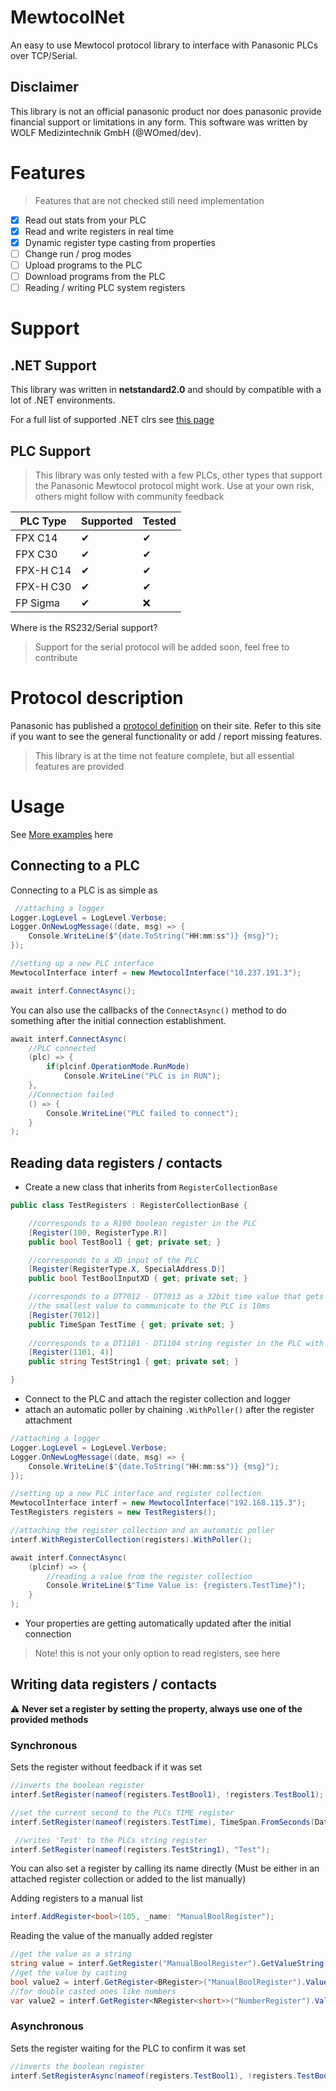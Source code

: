 # MewtocolNet
An easy to use Mewtocol protocol library to interface with Panasonic PLCs over TCP/Serial.

## Disclaimer 
This library is not an official panasonic product nor does panasonic provide financial support or limitations in any form. 
This software was written by WOLF Medizintechnik GmbH (@WOmed/dev).

# Features

> Features that are not checked still need implementation

- [x] Read out stats from your PLC
- [x] Read and write registers in real time
- [X] Dynamic register type casting from properties
- [ ] Change run / prog modes
- [ ] Upload programs to the PLC
- [ ] Download programs from the PLC
- [ ] Reading / writing PLC system registers

# Support

## .NET Support

This library was written in **netstandard2.0** and should by compatible with a lot of .NET environments.

For a full list of supported .NET clrs see [this page](https://docs.microsoft.com/de-de/dotnet/standard/net-standard?tabs=net-standard-2-0#select-net-standard-version)

## PLC Support

> This library was only tested with a few PLCs, other types that support the Panasonic Mewtocol protocol might work. 
> Use at your own risk, others might follow with community feedback

|PLC Type|Supported|Tested|
|--------|---------|------|
FPX C14  |✔        |✔   |
FPX C30  |✔        |✔   |
FPX-H C14|✔        |✔   |
FPX-H C30|✔        |✔   |
FP Sigma |✔        |❌  |

Where is the RS232/Serial support?

> Support for the serial protocol will be added soon, feel free to contribute

# Protocol description

Panasonic has published a [protocol definition](https://mediap.industry.panasonic.eu/assets/custom-upload/Factory%20&%20Automation/PLC/Manuals/mn_all_plcs_mewtocol_user_pidsx_en.pdf) on their site.
Refer to this site if you want to see the general functionality or add / report missing features.

> This library is at the time not feature complete, but all essential features are provided

# Usage

See [More examples](/Examples) here

## Connecting to a PLC 

Connecting to a PLC is as simple as 

```C#
 //attaching a logger
Logger.LogLevel = LogLevel.Verbose;
Logger.OnNewLogMessage((date, msg) => {
    Console.WriteLine($"{date.ToString("HH:mm:ss")} {msg}");
});

//setting up a new PLC interface
MewtocolInterface interf = new MewtocolInterface("10.237.191.3");

await interf.ConnectAsync();
```

You can also use the callbacks of the `ConnectAsync()` method to do something after the initial connection establishment.

```C#
await interf.ConnectAsync(
    //PLC connected
    (plc) => {
        if(plcinf.OperationMode.RunMode)
            Console.WriteLine("PLC is in RUN");
    },
    //Connection failed
    () => {
        Console.WriteLine("PLC failed to connect");
    }
);
```
## Reading data registers / contacts

- Create a new class that inherits from `RegisterCollectionBase`

```C#
public class TestRegisters : RegisterCollectionBase {

    //corresponds to a R100 boolean register in the PLC
    [Register(100, RegisterType.R)]
    public bool TestBool1 { get; private set; }

    //corresponds to a XD input of the PLC
    [Register(RegisterType.X, SpecialAddress.D)]
    public bool TestBoolInputXD { get; private set; } 

    //corresponds to a DT7012 - DT7013 as a 32bit time value that gets parsed as a timespan (TIME)
    //the smallest value to communicate to the PLC is 10ms
    [Register(7012)]
    public TimeSpan TestTime { get; private set; }  
    
    //corresponds to a DT1101 - DT1104 string register in the PLC with (STRING[4])
    [Register(1101, 4)]
    public string TestString1 { get; private set; }

}
```

- Connect to the PLC and attach the register collection and logger
- attach an automatic poller by chaining `.WithPoller()` after the register attachment

```C#
//attaching a logger
Logger.LogLevel = LogLevel.Verbose;
Logger.OnNewLogMessage((date, msg) => {
    Console.WriteLine($"{date.ToString("HH:mm:ss")} {msg}");
});

//setting up a new PLC interface and register collection
MewtocolInterface interf = new MewtocolInterface("192.168.115.3");
TestRegisters registers = new TestRegisters();

//attaching the register collection and an automatic poller
interf.WithRegisterCollection(registers).WithPoller();

await interf.ConnectAsync(
    (plcinf) => {
        //reading a value from the register collection
        Console.WriteLine($"Time Value is: {registers.TestTime}");
    }
);
```
- Your properties are getting automatically updated after the initial connection

> Note! this is not your only option to read registers, see here

## Writing data registers / contacts

⚠ **Never set a register by setting the property, always use one of the provided methods**

### Synchronous

Sets the register without feedback if it was set

```C#
//inverts the boolean register
interf.SetRegister(nameof(registers.TestBool1), !registers.TestBool1);

//set the current second to the PLCs TIME register
interf.SetRegister(nameof(registers.TestTime), TimeSpan.FromSeconds(DateTime.Now.Second));

 //writes 'Test' to the PLCs string register
interf.SetRegister(nameof(registers.TestString1), "Test");
```

You can also set a register by calling its name directly (Must be either in an attached register collection or added to the list manually)

Adding registers to a manual list
```C#
interf.AddRegister<bool>(105, _name: "ManualBoolRegister");
```

Reading the value of the manually added register
```C#
//get the value as a string
string value = interf.GetRegister("ManualBoolRegister").GetValueString();
//get the value by casting
bool value2 = interf.GetRegister<BRegister>("ManualBoolRegister").Value;
//for double casted ones like numbers
var value2 = interf.GetRegister<NRegister<short>>("NumberRegister").Value;
```

### Asynchronous

Sets the register waiting for the PLC to confirm it was set

```C#
//inverts the boolean register
interf.SetRegisterAsync(nameof(registers.TestBool1), !registers.TestBool1);
```
